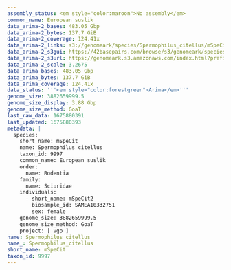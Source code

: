 ```yaml
---
assembly_status: <em style="color:maroon">No assembly</em>
common_name: European suslik
data_arima-2_bases: 483.05 Gbp
data_arima-2_bytes: 137.7 GiB
data_arima-2_coverage: 124.41x
data_arima-2_links: s3://genomeark/species/Spermophilus_citellus/mSpeCit2/genomic_data/arima/<br>
data_arima-2_s3gui: https://42basepairs.com/browse/s3/genomeark/species/Spermophilus_citellus/mSpeCit2/genomic_data/arima/
data_arima-2_s3url: https://genomeark.s3.amazonaws.com/index.html?prefix=species/Spermophilus_citellus/mSpeCit2/genomic_data/arima/
data_arima-2_scale: 3.2675
data_arima_bases: 483.05 Gbp
data_arima_bytes: 137.7 GiB
data_arima_coverage: 124.41x
data_status: '''<em style="color:forestgreen">Arima</em>'''
genome_size: 3882659999.5
genome_size_display: 3.88 Gbp
genome_size_method: GoaT
last_raw_data: 1675880391
last_updated: 1675880393
metadata: |
  species:
    short_name: mSpeCit
    name: Spermophilus citellus
    taxon_id: 9997
    common_name: European suslik
    order:
      name: Rodentia
    family:
      name: Sciuridae
    individuals:
      - short_name: mSpeCit2
        biosample_id: SAMEA10332751
        sex: female
    genome_size: 3882659999.5
    genome_size_method: GoaT
    project: [ vgp ]
name: Spermophilus citellus
name_: Spermophilus_citellus
short_name: mSpeCit
taxon_id: 9997
---
```


